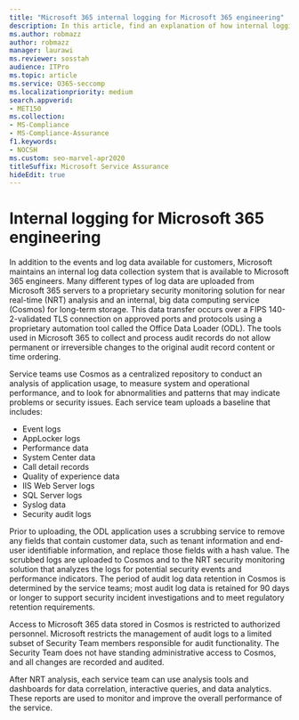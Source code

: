 ```yaml
---
title: "Microsoft 365 internal logging for Microsoft 365 engineering"
description: In this article, find an explanation of how internal logging for Microsoft 365 Engineering teams works.
ms.author: robmazz
author: robmazz
manager: laurawi
ms.reviewer: sosstah
audience: ITPro
ms.topic: article
ms.service: O365-seccomp
ms.localizationpriority: medium
search.appverid:
- MET150
ms.collection:
- MS-Compliance
- MS-Compliance-Assurance
f1.keywords:
- NOCSH
ms.custom: seo-marvel-apr2020
titleSuffix: Microsoft Service Assurance
hideEdit: true
---
```


# Internal logging for Microsoft 365 engineering

In addition to the events and log data available for customers, Microsoft maintains an internal log data collection system that is available to Microsoft 365 engineers. Many different types of log data are uploaded from Microsoft 365 servers to a proprietary security monitoring solution for near real-time (NRT) analysis and an internal, big data computing service (Cosmos) for long-term storage. This data transfer occurs over a FIPS 140-2-validated TLS connection on approved ports and protocols using a proprietary automation tool called the Office Data Loader (ODL). The tools used in Microsoft 365 to collect and process audit records do not allow permanent or irreversible changes to the original audit record content or time ordering.

Service teams use Cosmos as a centralized repository to conduct an analysis of application usage, to measure system and operational performance, and to look for abnormalities and patterns that may indicate problems or security issues. Each service team uploads a baseline that includes:

- Event logs
- AppLocker logs
- Performance data
- System Center data
- Call detail records
- Quality of experience data
- IIS Web Server logs
- SQL Server logs
- Syslog data
- Security audit logs

Prior to uploading, the ODL application uses a scrubbing service to remove any fields that contain customer data, such as tenant information and end-user identifiable information, and replace those fields with a hash value. The scrubbed logs are uploaded to Cosmos and to the NRT security monitoring solution that analyzes the logs for potential security events and performance indicators. The period of audit log data retention in Cosmos is determined by the service teams; most audit log data is retained for 90 days or longer to support security incident investigations and to meet regulatory retention requirements.

Access to Microsoft 365 data stored in Cosmos is restricted to authorized personnel. Microsoft restricts the management of audit logs to a limited subset of Security Team members responsible for audit functionality. The Security Team does not have standing administrative access to Cosmos, and all changes are recorded and audited.

After NRT analysis, each service team can use analysis tools and dashboards for data correlation, interactive queries, and data analytics. These reports are used to monitor and improve the overall performance of the service.
